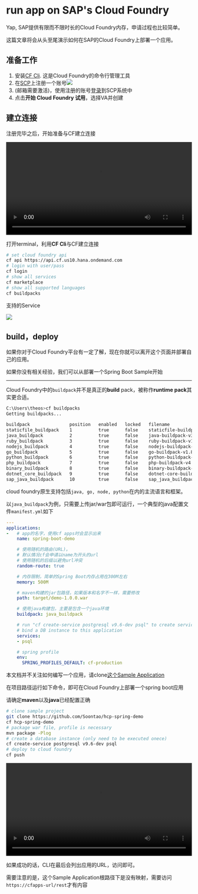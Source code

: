 # run app on SAP's Cloud Foundry

Yap, SAP提供有限而不限时长的Cloud Foundry内存，申请过程也比较简单。

这篇文章将会从头至尾演示如何在SAP的Cloud Foundry上部署一个应用。

## 准备工作

1. 安装[CF Cli](https://github.com/cloudfoundry/cli/releases). 这是Cloud Foundry的命令行管理工具
1. 在[SCP](https://cloudplatform.sap.com/capabilities/runtimes-containers/cloud-foundry.html)上注册一个账号![](./attachments/1.png)
1. (邮箱需要激活)，使用注册的账号[登录](https://account.hanatrial.ondemand.com/#/home/welcome)到SCP系统中
1. 点击**开始 Cloud Foundry 试用**，选择VA并创建

## 建立连接

注册完毕之后，开始准备与CF建立连接

<video controls width="100%" src="https://res.cloudinary.com/digf90pwi/video/upload/v1504531682/2017-09-04_21-24-12_pfw7cg.mp4"> </video>

打开terminal，利用**CF Cli**与CF建立连接

```bash
# set cloud foundry api
cf api https://api.cf.us10.hana.ondemand.com
# login with user/pass
cf login
# show all services
cf marketplace
# show all supported languages
cf buildpacks
```

支持的Service

![](https://res.cloudinary.com/digf90pwi/image/upload/v1504531995/cmd_2017-09-04_21-28-23_zgucfu.png)

## build，deploy

如果你对于Cloud Foundry平台有一定了解，现在你就可以离开这个页面并部署自己的应用。

如果你没有相关经验，我们可以从部署一个Spring Boot Sample开始

---

Cloud Foundry中的`buildpack`并不是真正的**build** pack，被称作**runtime pack**其实更合适。

```bash
C:\Users\theos>cf buildpacks
Getting buildpacks...

buildpack               position   enabled   locked   filename
staticfile_buildpack    1          true      false    staticfile-buildpack-v1.4.12.zip
java_buildpack          2          true      false    java-buildpack-v3.19.zip
ruby_buildpack          3          true      false    ruby-buildpack-v1.6.46.zip
nodejs_buildpack        4          true      false    nodejs-buildpack-v1.6.4.zip
go_buildpack            5          true      false    go-buildpack-v1.8.6.zip
python_buildpack        6          true      false    python-buildpack-v1.5.22.zip
php_buildpack           7          true      false    php-buildpack-v4.3.39.zip
binary_buildpack        8          true      false    binary-buildpack-v1.0.14.zip
dotnet_core_buildpack   9          true      false    dotnet-core-buildpack-v1.0.23.zip
sap_java_buildpack      10         true      false    sap_java_buildpack-v1.6.10.zip
```

cloud foundry原生支持包括`java, go, node, python`在内的主流语言和框架。

以`java_buildpack`为例，只需要上传jar/war包即可运行，一个典型的java配置文件`manifest.yml`如下

```yml
---
applications:
-   # app的名字，使用cf apps时会显示出来
    name: spring-boot-demo

    # 使用随机的路由(URL)。
    # 默认情况cf会申请以name为开头的url
    # 使用随机的后缀以避免url冲突
    random-route: true

    # 内存限制，简单的Spring Boot内存占用在300M左右
    memory: 500M

    # maven构建的jar包路径，如果版本和名字不一样，需要修改
    path: target/demo-1.0.0.war

    # 使用java构建包，主要是包含一个java环境
    buildpack: java_buildpack

    # run "cf create-service postgresql v9.6-dev psql" to create service instance before first push
    # bind a DB instance to this application
    services:
    - psql

    # spring profile
    env:
      SPRING_PROFILES_DEFAULT: cf-production
```

本文档并不关注如何编写一个应用，请clone[这个Sample Application](https://github.com/Soontao/hcp-spring-demo)

在项目路径运行如下命令，即可在Cloud Foundry上部署一个spring boot应用

请确定**maven**以及**java**已经配置正确

```bash
# clone sample project
git clone https://github.com/Soontao/hcp-spring-demo
cf hcp-spring-demo
# package war file, profile is necessary
mvn package -Plog
# create a database instance (only need to be executed onece)
cf create-service postgresql v9.6-dev psql
# deploy to cloud foundry
cf push
```

<video width="100%" controls src="https://res.cloudinary.com/digf90pwi/video/upload/v1504535928/2017-09-04_22-34-05_suuwu2.mp4"> </video>

如果成功的话，CLI在最后会列出应用的URL，访问即可。

需要注意的是，这个Sample Application根路径下是没有映射，需要访问`https://cfapps-url/rest`才有内容